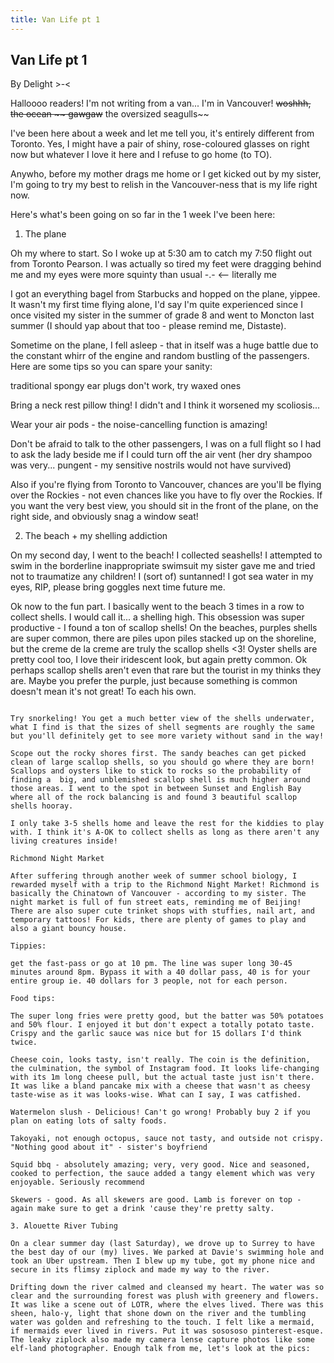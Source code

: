 ```yaml
---
title: Van Life pt 1
---
```

## Van Life pt 1
By Delight >-<

Halloooo readers! I'm not writing from a van... I'm in Vancouver! ~~woshhh, the ocean ~~ gawgaw~~ the oversized seagulls~~

I've been here about a week and let me tell you, it's entirely different from Toronto. Yes, I might have a pair of shiny, rose-coloured glasses on right now but whatever I love it here and I refuse to go home (to TO).

Anywho, before my mother drags me home or I get kicked out by my sister, I'm going to try my best to relish in the Vancouver-ness that is my life right now. 

Here's what's been going on so far in the 1 week I've been here:

1. The plane

Oh my where to start. So I woke up at 5:30 am to catch my 7:50 flight out from Toronto Pearson. I was actually so tired my feet were dragging behind me and my eyes were more squinty than usual -.- <-- literally me

I got an everything bagel from Starbucks and hopped on the plane, yippee. It wasn't my first time flying alone, I'd say I'm quite experienced since I once visited my sister in the summer of grade 8 and went to Moncton last summer (I should yap about that too - please remind me, Distaste). 

Sometime on the plane, I fell asleep - that in itself was a huge battle due to the constant whirr of the engine and random bustling of the passengers. Here are some tips so you can spare your sanity:

traditional spongy ear plugs don't work, try waxed ones

Bring a neck rest pillow thing! I didn't and I think it worsened my scoliosis...

Wear your air pods - the noise-cancelling function is amazing!

Don't be afraid to talk to the other passengers, I was on a full flight so I had to ask the lady beside me if I could turn off the air vent (her dry shampoo was very... pungent - my sensitive nostrils would not have survived)

Also if you're flying from Toronto to Vancouver, chances are you'll be flying over the Rockies - not even chances like you have to fly over the Rockies. If you want the very best view, you should sit in the front of the plane, on the right side, and obviously snag a window seat!

2. The beach + my shelling addiction

On my second day, I went to the beach! I collected seashells! I attempted to swim in the borderline inappropriate swimsuit my sister gave me and tried not to traumatize any children! I (sort of) suntanned! I got sea water in my eyes, RIP, please bring goggles next time future me.

Ok now to the fun part. I basically went to the beach 3 times in a row to collect shells. I would call it... a shelling high. This obsession was super productive - I found a ton of scallop shells! On the beaches, purples shells are super common, there are piles upon piles stacked up on the shoreline, but the creme de la creme are truly the scallop shells <3! Oyster shells are pretty cool too, I love their iridescent look, but again pretty common. Ok perhaps scallop shells aren't even that rare but the tourist in my thinks they are. Maybe you prefer the purple, just because something is common doesn't mean it's not great! To each his own.

~~~my sunset beach/seawall shelling guide~~~

Try snorkeling! You get a much better view of the shells underwater, what I find is that the sizes of shell segments are roughly the same but you'll definitely get to see more variety without sand in the way!

Scope out the rocky shores first. The sandy beaches can get picked clean of large scallop shells, so you should go where they are born! Scallops and oysters like to stick to rocks so the probability of finding a  big, and unblemished scallop shell is much higher around those areas. I went to the spot in between Sunset and English Bay where all of the rock balancing is and found 3 beautiful scallop shells hooray. 

I only take 3-5 shells home and leave the rest for the kiddies to play with. I think it's A-OK to collect shells as long as there aren't any living creatures inside!

Richmond Night Market

After suffering through another week of summer school biology, I rewarded myself with a trip to the Richmond Night Market! Richmond is basically the Chinatown of Vancouver - according to my sister. The night market is full of fun street eats, reminding me of Beijing! There are also super cute trinket shops with stuffies, nail art, and temporary tattoos! For kids, there are plenty of games to play and also a giant bouncy house. 

Tippies:

get the fast-pass or go at 10 pm. The line was super long 30-45 minutes around 8pm. Bypass it with a 40 dollar pass, 40 is for your entire group ie. 40 dollars for 3 people, not for each person. 

Food tips:

The super long fries were pretty good, but the batter was 50% potatoes and 50% flour. I enjoyed it but don't expect a totally potato taste. Crispy and the garlic sauce was nice but for 15 dollars I'd think twice.

Cheese coin, looks tasty, isn't really. The coin is the definition, the culmination, the symbol of Instagram food. It looks life-changing with its 1m long cheese pull, but the actual taste just isn't there. It was like a bland pancake mix with a cheese that wasn't as cheesy taste-wise as it was looks-wise. What can I say, I was catfished. 

Watermelon slush - Delicious! Can't go wrong! Probably buy 2 if you plan on eating lots of salty foods.

Takoyaki, not enough octopus, sauce not tasty, and outside not crispy. "Nothing good about it" - sister's boyfriend

Squid bbq - absolutely amazing; very, very good. Nice and seasoned, cooked to perfection, the sauce added a tangy element which was very enjoyable. Seriously recommend

Skewers - good. As all skewers are good. Lamb is forever on top - again make sure to get a drink 'cause they're pretty salty. 

3. Alouette River Tubing 

On a clear summer day (last Saturday), we drove up to Surrey to have the best day of our (my) lives. We parked at Davie's swimming hole and took an Uber upstream. Then I blew up my tube, got my phone nice and secure in its flimsy ziplock and made my way to the river. 

Drifting down the river calmed and cleansed my heart. The water was so clear and the surrounding forest was plush with greenery and flowers. It was like a scene out of LOTR, where the elves lived. There was this sheen, halo-y, light that shone down on the river and the tumbling water was golden and refreshing to the touch. I felt like a mermaid, if mermaids ever lived in rivers. Put it was sosososo pinterest-esque. The leaky ziplock also made my camera lense capture photos like some elf-land photographer. Enough talk from me, let's look at the pics: